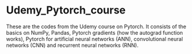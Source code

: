 # Udemy_Pytorch_course

These are the codes from the Udemy course on Pytorch. It consists of the basics on NumPy, Pandas, Pytorch gradients (how the autograd function works), Pytorch for 
artificial neural networks (ANN), convolutional neural networks (CNN) and recurrent neural networks (RNN).
